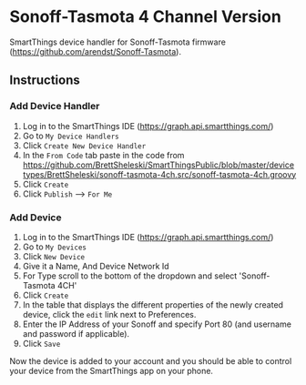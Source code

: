 # Sonoff-Tasmota 4 Channel Version
SmartThings device handler for Sonoff-Tasmota firmware (https://github.com/arendst/Sonoff-Tasmota).

## Instructions
### Add Device Handler
1. Log in to the SmartThings IDE (https://graph.api.smartthings.com/)
2. Go to `My Device Handlers`
3. Click `Create New Device Handler`
4. In the `From Code` tab paste in the code from 
https://github.com/BrettSheleski/SmartThingsPublic/blob/master/devicetypes/BrettSheleski/sonoff-tasmota-4ch.src/sonoff-tasmota-4ch.groovy
5. Click `Create`
6. Click `Publish` --> `For Me`

### Add Device
1. Log in to the SmartThings IDE (https://graph.api.smartthings.com/)
2. Go to `My Devices`
3. Click `New Device`
4. Give it a Name, And Device Network Id
5. For Type scroll to the bottom of the dropdown and select 'Sonoff-Tasmota 4CH'
6. Click `Create`
7. In the table that displays the different properties of the newly created device, click the `edit` link next to Preferences.
8.  Enter the IP Address of your Sonoff and specify Port 80 (and username and password if applicable).
9.  Click `Save`

Now the device is added to your account and you should be able to control your device from the SmartThings app on your phone.
